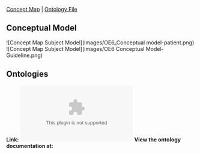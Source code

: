[Concept Map](#conceptual-model) | [Ontology File](#ontologies)

## Conceptual Model
![Concept Map Subject Model](images/OE6_Conceptual model-patient.png)
![Concept Map Subject Model](images/OE6 Conceptual Model-Guideline.png)
## Ontologies

**Link:**
![Ontology Link](patient-guideline-recommender.rdf)
**View the ontology documentation at:**

